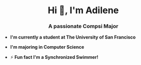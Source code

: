 <h1 align="center">Hi 👋, I'm Adilene</h1>
<h3 align="center">A passionate Compsi Major</h3>

- **I'm currently a student at The University of San Francisco**

- **I'm majoring in Computer Science**

- ⚡ **Fun fact I'm a Synchronized Swimmer!**

